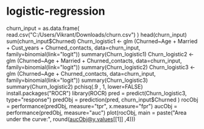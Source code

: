 # logistic-regression
churn_input = as.data.frame( read.csv("C:/Users/Vikrant/Downloads/churn.csv") )
head(churn_input)
sum(churn_input$Churned)
Churn_logistic1 <- glm (Churned~Age + Married + Cust_years + Churned_contacts,
                        data=churn_input, family=binomial(link="logit"))
summary(Churn_logistic1)
Churn_logistic2 <- glm (Churned~Age + Married + Churned_contacts,
                        data=churn_input, family=binomial(link="logit"))
summary(Churn_logistic2)
Churn_logistic3 <- glm (Churned~Age + Churned_contacts,
                        data=churn_input, family=binomial(link="logit"))
summary(Churn_logistic3)
summary(Churn_logistic2)
pchisq(.9 , 1, lower=FALSE)
install.packages("ROCR")
library(ROCR)
pred = predict(Churn_logistic3, type="response")
predObj = prediction(pred, churn_input$Churned )
rocObj = performance(predObj, measure="tpr", x.measure="fpr")
aucObj = performance(predObj, measure="auc")
plot(rocObj, main = paste("Area under the curve:", round(aucObj@y.values[[1]] ,4))) 
